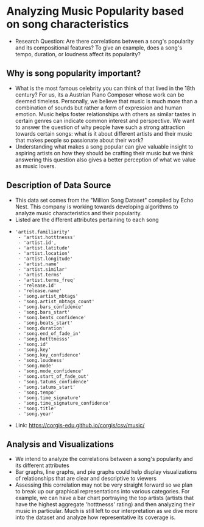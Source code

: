 # Analyzing Music Popularity based on song characteristics

- Research Question: Are there correlations between a song's popularity and its compositional features? To give an example, does a song's tempo, duration, or loudness affect its popularity?

## Why is song popularity important?
- What is the most famous celebrity you can think of that lived in the 18th century? For us, its a Austrian Piano Composer whose work can be deemed timeless. Personally, we believe that music is much more than a combination of sounds but rather a form of expression and human emotion. Music helps foster relationships with others as similar tastes in certain genres can indicate common interest and perspective. We want to answer the question of why people have such a strong attraction towards certain songs: what is it about different artists and their music that makes people so passionate about their work?
- Understanding what makes a song popular can give valuable insight to aspiring artists on how they should be crafting their music but we think answering this question also gives a better perception of what we value as music lovers.

## Description of Data Source
- This data set comes from the "Million Song Dataset" compiled by Echo Nest. This company is working towards developing algorithms to analyze music characteristics and their popularity. 
- Listed are the different attributes pertaining to each song
-     'artist.familiarity'
       - 'artist.hotttnesss'
       - 'artist.id',
       - 'artist.latitude'
       - 'artist.location'
       - 'artist.longitude'
       - 'artist.name'
       - 'artist.similar'
       - 'artist.terms'
       - 'artist.terms_freq'
       - 'release.id'
       - 'release.name'
       - 'song.artist_mbtags'
       - 'song.artist_mbtags_count'
       - 'song.bars_confidence'
       - 'song.bars_start'
       - 'song.beats_confidence'
       - 'song.beats_start'
       - 'song.duration'
       - 'song.end_of_fade_in'
       - 'song.hotttnesss'
       - 'song.id'
       - 'song.key'
       - 'song.key_confidence'
       - 'song.loudness'
       - 'song.mode'
       - 'song.mode_confidence'
       - 'song.start_of_fade_out'
       - 'song.tatums_confidence'
       - 'song.tatums_start'
       - 'song.tempo'
       - 'song.time_signature'
       - 'song.time_signature_confidence'
       - 'song.title'
       - 'song.year'
- Link: https://corgis-edu.github.io/corgis/csv/music/

## Analysis and Visualizations
- We intend to analyze the correlations between a song's popularity and its different attributes
- Bar graphs, line graphs, and pie graphs could help display visualizations of relationships that are clear and descriptive to viewers
- Assessing this correlation may not be very straight forward so we plan to break up our graphical representations into various categories. For example, we can have a bar chart portraying the top artists (artists that have the highest aggregate 'hotttnesss' rating) and then analyzing their music in particular. Much is still left to our interpretation as we dive more into the dataset and analyze how representative its coverage is.

